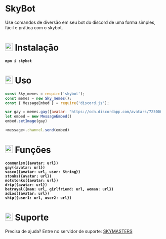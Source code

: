# SkyBot 

Use comandos de diversão em seu bot do discord de uma forma simples, fácil e prática com o skybot. 
 
# <img src="https://media.discordapp.net/attachments/879077851033378906/921048809402933288/2899121.png" width=25px> Instalação

**`npm i skybot`**

# <img src="https://media.discordapp.net/attachments/879077851033378906/921047591913943070/2899041.png" width=25px> Uso
```js
const Sky_memes = require('skybot');
const memes = new Sky_memes();
const { MessageEmbed } = require('discord.js');

var gay = memes.gay({avatar: "https://cdn.discordapp.com/avatars/725000163097182402/579aad8c6780bfa832406320f054b975.png"})
let embed = new MessageEmbed()
embed.setImage(gay)

<message>.channel.send(embed)
```

# <img src="https://media.discordapp.net/attachments/879077851033378906/921046939074691132/2898990.png" width=25px> Funções
**`communism({avatar: url})`**<br>**`gay({avatar: url})`**<br>**`vasco({avatar: url, user: String})`**
<br>**`stonks({avatar: url})`**<br>**`notstonks({avatar: url})`**<br>**`drip({avatar: url})`**
<br>**`betrayal({man: url, girlfriend: url, woman: url})`**<br>**`adios({avatar: url})`**<br>**`ship({user1: url, user2: url})`**

# <img src="https://media.discordapp.net/attachments/879077851033378906/921045568493588491/6285319.png" width=25px> Suporte 
Precisa de ajuda? Entre no servidor de suporte: [SKYMASTERS](https://discord.gg/tkC6ezMVrp)
